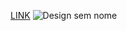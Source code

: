 [LINK]([https://kevin-barbosa-dev.github.io/gerenciador-de-inventario/](https://kevinbarbosa-dev.github.io/gerenciador-de-inventario/))
![Design sem nome](https://github.com/user-attachments/assets/6f0e4a75-4b65-4411-8b8c-0c42c15bf7f9)

